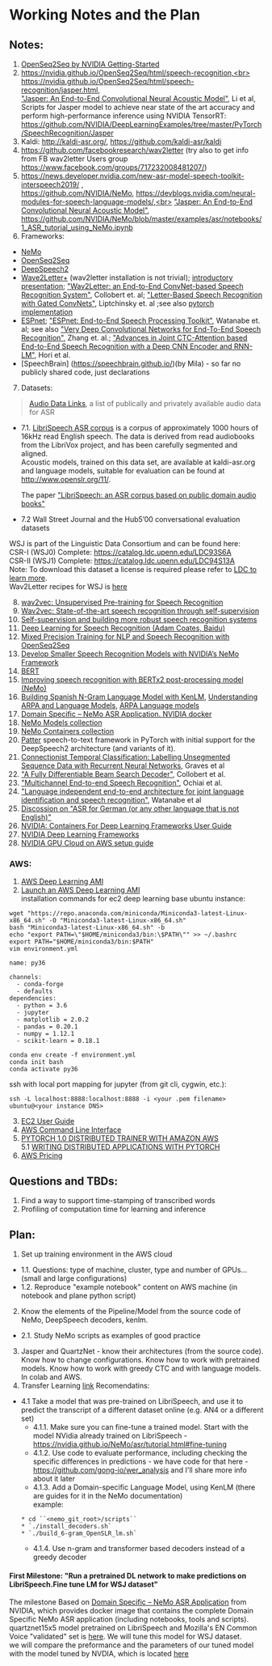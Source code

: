 # Working Notes and the Plan

## Notes:
1. [OpenSeq2Seq by NVIDIA Getting-Started](https://nvidia.github.io/OpenSeq2Seq/html/speech-recognition#getting-started)
2. https://nvidia.github.io/OpenSeq2Seq/html/speech-recognition,<br> 
https://nvidia.github.io/OpenSeq2Seq/html/speech-recognition/jasper.html, <br>
["Jasper: An End-to-End Convolutional Neural Acoustic Model"](https://arxiv.org/pdf/1904.03288.pdf), Li et al,  <br>
Scripts for Jasper model to achieve near state of the art accuracy and perform high-performance inference using NVIDIA TensorRT: https://github.com/NVIDIA/DeepLearningExamples/tree/master/PyTorch/SpeechRecognition/Jasper
3. Kaldi: http://kaldi-asr.org/, https://github.com/kaldi-asr/kaldi
4. https://github.com/facebookresearch/wav2letter (try also to get info from FB wav2letter Users group https://www.facebook.com/groups/717232008481207/)
5. https://news.developer.nvidia.com/new-asr-model-speech-toolkit-interspeech2019/ ,<br>https://github.com/NVIDIA/NeMo, https://devblogs.nvidia.com/neural-modules-for-speech-language-models/,<br> 
["Jasper: An End-to-End Convolutional Neural Acoustic Model"](https://arxiv.org/pdf/1904.03288.pdf),<br> https://github.com/NVIDIA/NeMo/blob/master/examples/asr/notebooks/1_ASR_tutorial_using_NeMo.ipynb
6. Frameworks:
* [NeMo](https://github.com/NVIDIA/NeMo)
* [OpenSeq2Seq](https://nvidia.github.io/OpenSeq2Seq/html/speech-recognition)
* [DeepSpeech2](https://github.com/PaddlePaddle/DeepSpeech)
* [Wave2Letter+](https://github.com/facebookresearch/wav2letter) (wav2letter installation is not trivial); [introductory presentation](https://www.infoq.com/presentations/wav2letter-facebook/); ["Wav2Letter: an End-to-End ConvNet-based Speech Recognition System"](https://arxiv.org/pdf/1609.03193.pdf), Collobert et. al; ["Letter-Based Speech Recognition with Gated ConvNets"](https://arxiv.org/pdf/1712.09444.pdf), Liptchinsky et. al ;see also [pytorch implementation](https://www.facebook.com/groups/461707137729175/permalink/639744036592150/)
* [ESPnet](https://github.com/espnet/espnet); ["ESPnet: End-to-End Speech Processing Toolkit"](https://arxiv.org/pdf/1804.00015.pdf), Watanabe et. al; see also ["Very Deep Convolutional Networks for End-To-End Speech Recognition"](https://arxiv.org/pdf/1610.03022.pdf), Zhang et. al.; ["Advances in Joint CTC-Attention based End-to-End Speech Recognition with
a Deep CNN Encoder and RNN-LM"](https://arxiv.org/pdf/1706.02737.pdf), Hori et al.
* [SpeechBrain] (https://speechbrain.github.io/)(by Mila) - so far no publicly shared code, just declarations
7. Datasets: <br>
> [Audio Data Links](https://github.com/robmsmt/ASR_Audio_Data_Links), a list of publically and privately available audio data for ASR
* 7.1. [LibriSpeech ASR corpus](http://www.openslr.org/12) is a corpus of approximately 1000 hours of 16kHz read English speech. 
The data is derived from read audiobooks from the LibriVox project, and has been carefully segmented and aligned.<br>
Acoustic models, trained on this data set, are available at kaldi-asr.org and language models, suitable for evaluation can be found at http://www.openslr.org/11/.

    The paper ["LibriSpeech: an ASR corpus based on public domain audio books"](http://www.danielpovey.com/files/2015_icassp_librispeech.pdf)

* 7.2 Wall Street Journal and the Hub5’00 conversational evaluation datasets

WSJ is part of the Linguistic Data Consortium and can be found here:<br>
CSR-I (WSJ0) Complete: https://catalog.ldc.upenn.edu/LDC93S6A<br>
CSR-II (WSJ1) Complete: https://catalog.ldc.upenn.edu/LDC94S13A<br>
Note: To download this dataset a license is required please refer to [LDC to learn more](https://www.ldc.upenn.edu/language-resources/data/obtaining).<br>
Wav2Letter recipes for WSJ is [here](https://github.com/facebookresearch/wav2letter/tree/master/recipes/data/wsj) 



8. [wav2vec: Unsupervised Pre-training for Speech Recognition](https://research.fb.com/publications/wav2vec-unsupervised-pre-training-for-speech-recognition/)
9. [Wav2vec: State-of-the-art speech recognition through self-supervision](https://ai.facebook.com/blog/wav2vec-state-of-the-art-speech-recognition-through-self-supervision/)
10. [Self-supervision and building more robust speech recognition systems](https://ai.facebook.com/blog/self-supervision-and-building-more-robust-speech-recognition-systems/)
11. [Deep Learning for Speech Recognition (Adam Coates, Baidu)](https://www.youtube.com/watch?v=g-sndkf7mCs&t=937s)
12. [Mixed Precision Training for NLP and Speech Recognition with OpenSeq2Seq](https://devblogs.nvidia.com/mixed-precision-nlp-speech-openseq2seq/?fbclid=IwAR3liPZgoBM5lboHFiA4uNxE6YWOCblFal-odajiBN5SdMOAz7eIhWFHHLM)
13. [Develop Smaller Speech Recognition Models with NVIDIA’s NeMo Framework](https://devblogs.nvidia.com/develop-smaller-speech-recognition-models-with-nvidias-nemo-framework/)
14. [BERT](https://github.com/google-research/bert)
15. [Improving speech recognition with BERTx2 post-processing model (NeMo)](https://nvidia.github.io/NeMo/nlp/asr-improvement.html)
16. [Building Spanish N-Gram Language Model with KenLM](https://yidatao.github.io/2017-05-31/kenlm-ngram/), [Understanding ARPA and Language Models](https://medium.com/@canadaduane/understanding-arpa-and-language-models-115d6cbc3893), [ARPA Language models](https://cmusphinx.github.io/wiki/arpaformat/)
17. [Domain Specific – NeMo ASR Application. NVIDIA docker](https://ngc.nvidia.com/catalog/containers/nvidia:nemo_asr_app_img)
18. [NeMo Models collection](https://ngc.nvidia.com/catalog/models?orderBy=modifiedDESC&query=nemo&quickFilter=models&filters=)
19. [NeMo Containers collection](https://ngc.nvidia.com/catalog/containers?orderBy=modifiedDESC&pageNumber=0&query=nemo&quickFilter=containers&filters=)
20. [Patter](https://github.com/ryanleary/patter) speech-to-text framework in PyTorch with initial support for the DeepSpeech2 architecture (and variants of it).
21. [Connectionist Temporal Classification: Labelling Unsegmented
Sequence Data with Recurrent Neural Networks](http://www.cs.toronto.edu/~graves/icml_2006.pdf), Graves et al
22. ["A Fully Differentiable Beam Search Decoder"](https://arxiv.org/abs/1902.06022), Collobert et al. 
23. ["Multichannel End-to-end Speech Recognition"](https://arxiv.org/pdf/1703.04783.pdf), Ochiai et al.
24. ["Language independent end-to-end architecture for joint language identification and speech recognition"](https://www.merl.com/publications/docs/TR2017-182.pdf), Watanabe et al
25. [Discossion on "ASR for German (or any other language that is not English)"](https://github.com/NVIDIA/OpenSeq2Seq/issues/497)
26. [NVIDIA: Containers For Deep Learning Frameworks User Guide](https://docs.nvidia.com/deeplearning/frameworks/user-guide/index.html)
27. [NVIDIA Deep Learning Frameworks](https://docs.nvidia.com/deeplearning/frameworks/index.html)
28. [NVIDIA GPU Cloud on AWS setup guide](https://docs.nvidia.com/ngc/ngc-aws-setup-guide/index.html)


### AWS:
1. [AWS Deep Learning AMI](https://docs.aws.amazon.com/dlami/latest/devguide/what-is-dlami.html)
2. [Launch an AWS Deep Learning AMI](https://aws.amazon.com/getting-started/tutorials/get-started-dlami/)<br>
installation commands for ec2 deep learning base ubuntu instance:
```
wget "https://repo.anaconda.com/miniconda/Miniconda3-latest-Linux-x86_64.sh" -O "Miniconda3-latest-Linux-x86_64.sh"
bash "Miniconda3-latest-Linux-x86_64.sh" -b
echo "export PATH=\"$HOME/miniconda3/bin:\$PATH\"" >> ~/.bashrc
export PATH="$HOME/miniconda3/bin:$PATH"
vim environment.yml

name: py36

channels:
  - conda-forge
  - defaults
dependencies:
  - python = 3.6
  - jupyter
  - matplotlib = 2.0.2
  - pandas = 0.20.1
  - numpy = 1.12.1
  - scikit-learn = 0.18.1
  
conda env create -f environment.yml
conda init bash
conda activate py36
```
ssh with local port mapping for jupyter (from git cli, cygwin, etc.):
```
ssh -L localhost:8888:localhost:8888 -i <your .pem filename> ubuntu@<your instance DNS>
```

3. [EC2 User Guide](https://docs.aws.amazon.com/AWSEC2/latest/UserGuide/concepts.html)
4. [AWS Command Line Interface](https://docs.aws.amazon.com/cli/latest/userguide/cli-chap-welcome.html)
5. [PYTORCH 1.0 DISTRIBUTED TRAINER WITH AMAZON AWS](https://pytorch.org/tutorials/beginner/aws_distributed_training_tutorial.html)<br>
    5.1 [WRITING DISTRIBUTED APPLICATIONS WITH PYTORCH](https://pytorch.org/tutorials/intermediate/dist_tuto.html)
6. [AWS Pricing](https://aws.amazon.com/ec2/pricing/)

## Questions and TBDs:
1. Find a way to support time-stamping of transcribed words
2. Profiling of computation time for learning and inference

## Plan:
1. Set up training environment in the AWS cloud 
  * 1.1. Questions: type of machine, cluster, type and number of GPUs... (small and large configurations)
  * 1.2. Reproduce "example notebook" content on AWS machine (in notebook and plane python script)
2. Know the elements of the Pipeline/Model from the source code of NeMo, DeepSpeech decoders, kenlm.
  * 2.1. Study NeMo scripts as examples of good practice 
3. Jasper and QuartzNet - know their architectures (from the source code). Know how to change configurations. Know how to work with pretrained models. Know how to work with greedy CTC and with language models. In colab and AWS.  
4. Transfer Learning [link](https://devblogs.nvidia.com/how-to-build-domain-specific-automatic-speech-recognition-models-on-gpus/)
Recomendatins:
  * 4.1 Take a model that was pre-trained on LibriSpeech, and use it to predict the transcript of a different dataset online (e.g. AN4 or a different set)
      * 4.1.1. Make sure you can fine-tune a trained model. Start with the model NVidia already trained on LibriSpeech - https://nvidia.github.io/NeMo/asr/tutorial.html#fine-tuning 
      * 4.1.2. Use code to evaluate performance, including checking the specific differences in predictions - we have code for that here -  https://github.com/gong-io/wer_analysis and I'll share more info about it later
      * 4.1.3. Add a Domain-specific Language Model, using KenLM (there are guides for it in the NeMo documentation)<br>
      example:
      ```
      * cd ``<nemo_git_root>/scripts``
      * `./install_decoders.sh`
      * `./build_6-gram_OpenSLR_lm.sh`
      ```
      * 4.1.4. Use n-gram and transformer based decoders instead of a greedy decoder

#### First Milestone: "Run a pretrained DL network to make predictions on LibriSpeech.Fine tune LM for WSJ dataset"

The milestone Based on [Domain Specific – NeMo ASR Application](https://ngc.nvidia.com/catalog/containers/nvidia:nemo_asr_app_img) from NVIDIA, which provides docker image that contains the complete Domain Specific NeMo ASR application (including notebooks, tools and scripts). <br>
quartznet15x5 model pretrained on LibriSpeech and Mozilla's EN Common Voice "validated" set is [here](https://ngc.nvidia.com/catalog/models/nvidia:quartznet15x5). We will tune this model for WSJ dataset.<br>
we will compare the preformance and the parameters of our tuned model with the model tuned by NVDIA, which is located [here](https://ngc.nvidia.com/catalog/models/nvidia:wsj_quartznet_15x5)

